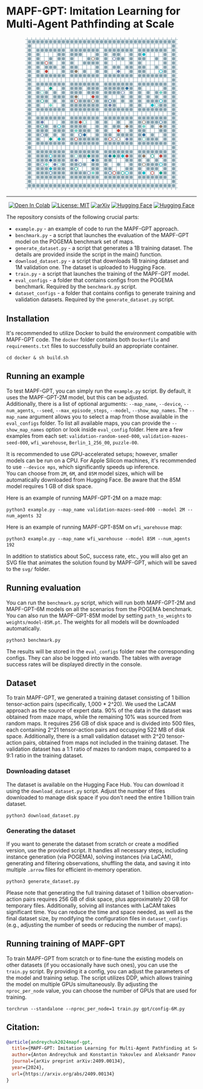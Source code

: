 # MAPF-GPT: Imitation Learning for Multi-Agent Pathfinding at Scale



<div align="center" dir="auto">
   <p dir="auto"><img src="svg/puzzles.svg" alt="Follower" style="max-width: 80%;"></p>


---

[![Open In Colab](https://colab.research.google.com/assets/colab-badge.svg)](https://colab.research.google.com/drive/1NMMv89QBUJA_xkYSy2QZKTxHoRxzwqSk?usp=sharing)
[![License: MIT](https://img.shields.io/badge/License-MIT-blue.svg)](LICENSE)
[![arXiv](https://img.shields.io/badge/arXiv-2409.00134-b31b1b.svg)](https://arxiv.org/abs/2409.00134)
[![Hugging Face](https://img.shields.io/badge/Weights-MAPF--GPT-blue?logo=huggingface)](https://huggingface.co/aandreychuk/MAPF-GPT/tree/main)
[![Hugging Face](https://img.shields.io/badge/Dataset-MAPF--GPT-blue?logo=huggingface)](https://huggingface.co/datasets/aandreychuk/MAPF-GPT/tree/main)
</div>

The repository consists of the following crucial parts:

- `example.py` - an example of code to run the MAPF-GPT approach.
- `benchmark.py` - a script that launches the evaluation of the MAPF-GPT model on the POGEMA benchmark set of maps.
- `generate_dataset.py` - a script that generates a 1B training dataset. The details are provided inside the script in the main() function.
- `download_dataset.py` - a script that downloads 1B training dataset and 1M validation one. The dataset is uploaded to Hugging Face.
- `train.py` - a script that launches the training of the MAPF-GPT model.
- `eval_configs` - a folder that contains configs from the POGEMA benchmark. Required by the `benchmark.py` script.
- `dataset_configs` - a folder that contains configs to generate training and validation datasets. Required by the `generate_dataset.py` script.

## Installation

It's recommended to utilize Docker to build the environment compatible with MAPF-GPT code. The `docker` folder contains both `Dockerfile` and `requirements.txt` files to successfully build an appropriate container.

```
cd docker & sh build.sh
```

## Running an example

To test MAPF-GPT, you can simply run the `example.py` script. By default, it uses the MAPF-GPT-2M model, but this can be adjusted.  
Additionally, there is a list of optional arguments: `--map_name`, `--device`, `--num_agents`, `--seed`, `--max_episode_steps`, `--model`, `--show_map_names`. The `--map_name` argument allows you to select a map from those available in the `eval_configs` folder. To list all available maps, you can provide the `--show_map_names` option or look inside `eval_config` folder. Here are a few examples from each set: `validation-random-seed-000`, `validation-mazes-seed-000`, `wfi_warehouse`, `Berlin_1_256_00`, `puzzle-00`.  

It is recommended to use GPU-accelerated setups; however, smaller models can be run on a CPU. For Apple Silicon machines, it's recommended to use `--device mps`, which significantly speeds up inference.  
You can choose from `2M`, `6M`, and `85M` model sizes, which will be automatically downloaded from Hugging Face. Be aware that the 85M model requires 1 GB of disk space.


Here is an example of running MAPF-GPT-2M on a maze map:
```
python3 example.py --map_name validation-mazes-seed-000 --model 2M --num_agents 32
```


Here is an example of running MAPF-GPT-85M on `wfi_warehouse` map:
```
python3 example.py --map_name wfi_warehouse --model 85M --num_agents 192
```

In addition to statistics about SoC, success rate, etc., you will also get an SVG file that animates the solution found by MAPF-GPT, which will be saved to the `svg/` folder.


## Running evaluation

You can run the `benchmark.py` script, which will run both MAPF-GPT-2M and MAPF-GPT-6M models on all the scenarios from the POGEMA benchmark.
You can also run the MAPF-GPT-85M model by setting `path_to_weights` to `weights/model-85M.pt`. The weights for all models will be downloaded automatically.

```
python3 benchmark.py
```

The results will be stored in the `eval_configs` folder near the corresponding configs. They can also be logged into wandb. The tables with average success rates will be displayed directly in the console.

## Dataset

To train MAPF-GPT, we generated a training dataset consisting of 1 billion tensor-action pairs (specifically, 1,000 * 2^20). We used the LaCAM approach as the source of expert data. 90% of the data in the dataset was obtained from maze maps, while the remaining 10% was sourced from random maps. It requires 256 GB of disk space and is divided into 500 files, each containing 2^21 tensor-action pairs and occupying 522 MB of disk space. Additionally, there is a small validation dataset with 2^20 tensor-action pairs, obtained from maps not included in the training dataset. The validation dataset has a 1:1 ratio of mazes to random maps, compared to a 9:1 ratio in the training dataset.

### Downloading dataset

The dataset is available on the Hugging Face Hub. You can download it using the `download_dataset.py` script. Adjust the number of files downloaded to manage disk space if you don't need the entire 1 billion train dataset.

```
python3 download_dataset.py
```

### Generating the dataset

If you want to generate the dataset from scratch or create a modified version, use the provided script. It handles all necessary steps, including instance generation (via POGEMA), solving instances (via LaCAM), generating and filtering observations, shuffling the data, and saving it into multiple `.arrow` files for efficient in-memory operation.

```
python3 generate_dataset.py
```

Please note that generating the full training dataset of 1 billion observation-action pairs requires 256 GB of disk space, plus approximately 20 GB for temporary files. Additionally, solving all instances with LaCAM takes significant time. You can reduce the time and space needed, as well as the final dataset size, by modifying the configuration files in `dataset_configs` (e.g., adjusting the number of seeds or reducing the number of maps).

## Running training of MAPF-GPT

To train MAPF-GPT from scratch or to fine-tune the existing models on other datasets (if you occasionally have such ones), you can use the `train.py` script. By providing it a config, you can adjust the parameters of the model and training setup. The script utilizes DDP, which allows training the model on multiple GPUs simultaneously. By adjusting the `nproc_per_node` value, you can choose the number of GPUs that are used for training.

```
torchrun --standalone --nproc_per_node=1 train.py gpt/config-6M.py
```

## Citation:

```bibtex
@article{andreychuk2024mapf-gpt,
  title={MAPF-GPT: Imitation Learning for Multi-Agent Pathfinding at Scale},
  author={Anton Andreychuk and Konstantin Yakovlev and Aleksandr Panov and Alexey Skrynnik},
  journal={arXiv preprint arXiv:2409.00134},
  year={2024},
  url={https://arxiv.org/abs/2409.00134}
}
```
